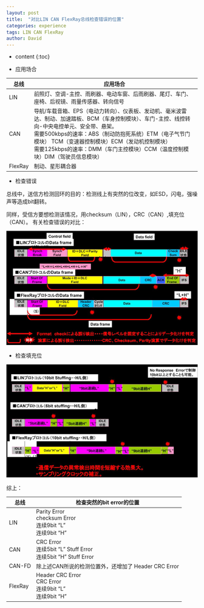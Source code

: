 ```yaml
---
layout: post
title:  "对比LIN CAN FlexRay总线检查错误的位置"
categories: experience
tags: LIN CAN FlexRay
author: David
---
```


* content
{:toc}

* 应用场合

| 总线 | 应用场合 |
|---|---|
| LIN | 前照灯、空调-主控、雨刷器、电动车窗、后雨刷器、尾灯、车门、座椅、后视镜、雨量传感器、转向信号 |
| CAN | 导航/车载音箱、EPS（电动力转向）、仪表板、发动机、毫米波雷达、制动、加速踏板、BCM（车身控制模块）、车门-主控、线控转向-中央电控单元、安全带、悬架。	<br> 需要500kbps的速率：ABS（制动防抱死系统）ETM（电子气节门模块）	TCM（变速器控制模块）ECM（发动机控制模块）<br> 需要125kbps的速率：DMM（车门主控模块）CCM（温度控制模块）DIM（驾驶员信息模块） |
| FlexRay | 制动、星形耦合器 |

* 检查错误

总线中，送信方检测回环的目的：检测线上有突然的位改变，如ESD，闪电，强噪声等造成bit翻转。

同样，受信方要想检测该情况，用checksum（LIN），CRC（CAN）,填充位（CAN）。
有关检查错误的对比：

![总线check Burst Error Position](https://github.com/titron/titron.github.io/raw/master/img/2019-10-18-bus_vs_burstErr.png) 

* 检查填充位

![总线check Burst Error Position](https://github.com/titron/titron.github.io/raw/master/img/2019-10-18-bus_vs_stuff.png) 

综上：

| 总线 | 检查突然的bit error的位置 |
|---|---|
| LIN | Parity Error <br> checksum Error <br> 连续9bit “L” <br> 连续9bit “H” |
| CAN | CRC Error <br> 连续5bit “L” Stuff Error <br> 连续5bit “H” Stuff Error |
| CAN-FD | 除上述CAN所说的检测位置外，还增加了 Header CRC Error |
| FlexRay | Header CRC Error <br> CRC Error <br> 连续9bit “L” <br> 连续9bit “H”  |

